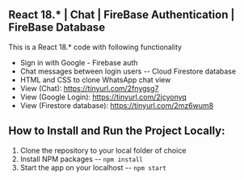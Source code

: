 ## React 18.* | Chat | FireBase Authentication | FireBase Database
This is a React 18.* code with following functionality

 - Sign in with Google - Firebase auth
 - Chat messages between login users -- Cloud Firestore database
 - HTML and CSS to clone WhatsApp chat view
 - View (Chat): https://tinyurl.com/2fnygsg7
 - View (Google Login): https://tinyurl.com/2jcyonyq
 - View (Firestore database): https://tinyurl.com/2mz6wum8

## How to Install and Run the Project Locally:
1. Clone the repository to your local folder of choice
2. Install NPM packages -- `npm install`
3. Start the app on your localhost -- `npm start`